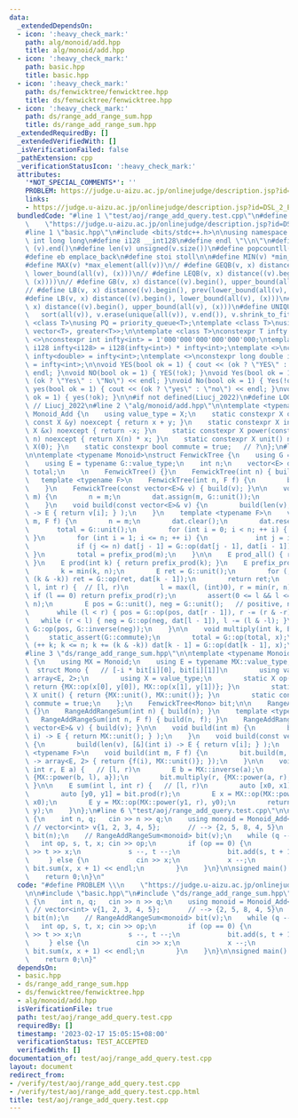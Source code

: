 ```yaml
---
data:
  _extendedDependsOn:
  - icon: ':heavy_check_mark:'
    path: alg/monoid/add.hpp
    title: alg/monoid/add.hpp
  - icon: ':heavy_check_mark:'
    path: basic.hpp
    title: basic.hpp
  - icon: ':heavy_check_mark:'
    path: ds/fenwicktree/fenwicktree.hpp
    title: ds/fenwicktree/fenwicktree.hpp
  - icon: ':heavy_check_mark:'
    path: ds/range_add_range_sum.hpp
    title: ds/range_add_range_sum.hpp
  _extendedRequiredBy: []
  _extendedVerifiedWith: []
  _isVerificationFailed: false
  _pathExtension: cpp
  _verificationStatusIcon: ':heavy_check_mark:'
  attributes:
    '*NOT_SPECIAL_COMMENTS*': ''
    PROBLEM: https://judge.u-aizu.ac.jp/onlinejudge/description.jsp?id=DSL_2_E
    links:
    - https://judge.u-aizu.ac.jp/onlinejudge/description.jsp?id=DSL_2_E
  bundledCode: "#line 1 \"test/aoj/range_add_query.test.cpp\"\n#define PROBLEM \\\n\
    \    \"https://judge.u-aizu.ac.jp/onlinejudge/description.jsp?id=DSL_2_E\"\n\n\
    #line 1 \"basic.hpp\"\n#include <bits/stdc++.h>\n\nusing namespace std;\n\n#define\
    \ int long long\n#define i128 __int128\n#define endl \"\\n\"\n#define all(v) (v).begin(),\
    \ (v).end()\n#define len(v) unsigned(v.size())\n#define popcountll(x) __builtin_popcountll(x)\n\
    #define eb emplace_back\n#define stoi stoll\n\n#define MIN(v) *min_element(all(v))\n\
    #define MAX(v) *max_element(all(v))\n// #define GEQB(v, x) distance((v).begin(),\
    \ lower_bound(all(v), (x)))\n// #define LEQB(v, x) distance((v).begin(), prev(upper_bound(all(v),\
    \ (x))))\n// #define GB(v, x) distance((v).begin(), upper_bound(all(v), (x)))\n\
    // #define LB(v, x) distance((v).begin(), prev(lower_bound(all(v), (x))))\n\n\
    #define LB(v, x) distance((v).begin(), lower_bound(all(v), (x)))\n#define UB(v,\
    \ x) distance((v).begin(), upper_bound(all(v), (x)))\n#define UNIQUE(v) \\\n \
    \   sort(all(v)), v.erase(unique(all(v)), v.end()), v.shrink_to_fit()\n\ntemplate\
    \ <class T>\nusing PQ = priority_queue<T>;\ntemplate <class T>\nusing PQG = priority_queue<T,\
    \ vector<T>, greater<T>>;\n\ntemplate <class T>\nconstexpr T infty = 0;\ntemplate\
    \ <>\nconstexpr int infty<int> = 1'000'000'000'000'000'000;\ntemplate <>\nconstexpr\
    \ i128 infty<i128> = i128(infty<int>) * infty<int>;\ntemplate <>\nconstexpr double\
    \ infty<double> = infty<int>;\ntemplate <>\nconstexpr long double infty<long double>\
    \ = infty<int>;\n\nvoid YES(bool ok = 1) { cout << (ok ? \"YES\" : \"NO\") <<\
    \ endl; }\nvoid NO(bool ok = 1) { YES(!ok); }\nvoid Yes(bool ok = 1) { cout <<\
    \ (ok ? \"Yes\" : \"No\") << endl; }\nvoid No(bool ok = 1) { Yes(!ok); }\nvoid\
    \ yes(bool ok = 1) { cout << (ok ? \"yes\" : \"no\") << endl; }\nvoid no(bool\
    \ ok = 1) { yes(!ok); }\n\n#if not defined(Liucj_2022)\n#define LOG(...)\n#endif\
    \ // Liucj_2022\n#line 2 \"alg/monoid/add.hpp\"\n\ntemplate <typename X>\nstruct\
    \ Monoid_Add {\n    using value_type = X;\n    static constexpr X op(const X &x,\
    \ const X &y) noexcept { return x + y; }\n    static constexpr X inverse(const\
    \ X &x) noexcept { return -x; }\n    static constexpr X power(const X &x, int\
    \ n) noexcept { return X(n) * x; }\n    static constexpr X unit() noexcept { return\
    \ X(0); }\n    static constexpr bool commute = true;   // ?\n};\n#line 3 \"ds/fenwicktree/fenwicktree.hpp\"\
    \n\ntemplate <typename Monoid>\nstruct FenwickTree {\n    using G = Monoid;\n\
    \    using E = typename G::value_type;\n    int n;\n    vector<E> dat;\n    E\
    \ total;\n    \n    FenwickTree() {}\n    FenwickTree(int n) { build(n); }\n \
    \   template <typename F>\n    FenwickTree(int n, F f) {\n        build(n, f);\n\
    \    }\n    FenwickTree(const vector<E>& v) { build(v); }\n\n    void build(int\
    \ m) {\n        n = m;\n        dat.assign(m, G::unit());\n        total = G::unit();\n\
    \    }\n    void build(const vector<E>& v) {\n        build(len(v), [&](int i)\
    \ -> E { return v[i]; } );\n    }\n    template <typename F>\n    void build(int\
    \ m, F f) {\n        n = m;\n        dat.clear();\n        dat.reserve(m);\n \
    \       total = G::unit();\n        for (int i = 0; i < n; ++ i) { dat.eb(f(i));\
    \ }\n        for (int i = 1; i <= n; ++ i) {\n            int j = i + (i & -i);\n\
    \            if (j <= n) dat[j - 1] = G::op(dat[j - 1], dat[i - 1]);\n       \
    \ }\n        total = prefix_prod(m);\n    }\n\n    E prod_all() { return total;\
    \ }\n    E prod(int k) { return prefix_prod(k); }\n    E prefix_prod(int k) {\n\
    \        k = min(k, n);\n        E ret = G::unit();\n        for (; k > 0; k -=\
    \ (k & -k)) ret = G::op(ret, dat[k - 1]);\n        return ret;\n    }\n    E prod(int\
    \ l, int r) {  // [l, r)\n        l = max(l, (int)0), r = min(r, n);\n       \
    \ if (l == 0) return prefix_prod(r);\n        assert(0 <= l && l <= r && r <=\
    \ n);\n        E pos = G::unit(), neg = G::unit();   // positive, negative\n \
    \       while (l < r) { pos = G::op(pos, dat[r - 1]), r -= (r & -r); }\n     \
    \   while (r < l) { neg = G::op(neg, dat[l - 1]), l -= (l & -l); }\n        return\
    \ G::op(pos, G::inverse(neg));\n    }\n\n    void multiply(int k, E x) {\n   \
    \     static_assert(G::commute);\n        total = G::op(total, x);\n        for\
    \ (++ k; k <= n; k += (k & -k)) dat[k - 1] = G::op(dat[k - 1], x);\n    }\n};\n\
    #line 3 \"ds/range_add_range_sum.hpp\"\n\ntemplate <typename Monoid>\nstruct RangeAddRangeSum\
    \ {\n    using MX = Monoid;\n    using E = typename MX::value_type;\n    \n  \
    \  struct Mono {   // [-i * bit[i][0], bit[i][1]]\n        using value_type =\
    \ array<E, 2>;\n        using X = value_type;\n        static X op(X x, X y) {\
    \ return {MX::op(x[0], y[0]), MX::op(x[1], y[1])}; }\n        static constexpr\
    \ X unit() { return {MX::unit(), MX::unit()}; }\n        static constexpr bool\
    \ commute = true;\n    };\n    FenwickTree<Mono> bit;\n\n    RangeAddRangeSum()\
    \ {}\n    RangeAddRangeSum(int n) { build(n); }\n    template <typename F>\n \
    \   RangeAddRangeSum(int n, F f) { build(n, f); }\n    RangeAddRangeSum(const\
    \ vector<E>& v) { build(v); }\n\n    void build(int m) {\n        build(m, [](int\
    \ i) -> E { return MX::unit(); } );\n    }\n    void build(const vector<E>& v)\
    \ {\n        build(len(v), [&](int i) -> E { return v[i]; } );\n    }\n    template\
    \ <typename F>\n    void build(int m, F f) {\n        bit.build(m, [&](int i)\
    \ -> array<E, 2> { return {f(i), MX::unit()}; });\n    }\n\n    void add(int l,\
    \ int r, E a) {   // [l, r)\n        E b = MX::inverse(a);\n        bit.multiply(l,\
    \ {MX::power(b, l), a});\n        bit.multiply(r, {MX::power(a, r), b});\n   \
    \ }\n\n    E sum(int l, int r) {   // [l, r)\n        auto [x0, x1] = bit.prod(l);\n\
    \        auto [y0, y1] = bit.prod(r);\n        E x = MX::op(MX::power(x1, l),\
    \ x0);\n        E y = MX::op(MX::power(y1, r), y0);\n        return MX::op(MX::inverse(x),\
    \ y);\n    }\n};\n#line 6 \"test/aoj/range_add_query.test.cpp\"\n\nvoid solve()\
    \ {\n    int n, q;   cin >> n >> q;\n    using monoid = Monoid_Add<int>;\n   \
    \ // vector<int> v{1, 2, 3, 4, 5};       // --> {2, 5, 8, 4, 5}\n    RangeAddRangeSum<monoid>\
    \ bit(n);\n    // RangeAddRangeSum<monoid> bit(v);\n    while (q --) {\n     \
    \   int op, s, t, x; cin >> op;\n        if (op == 0) {\n            cin >> s\
    \ >> t >> x;\n            s --, t --;\n            bit.add(s, t + 1, x);\n   \
    \     } else {\n            cin >> x;\n            x --;\n            cout <<\
    \ bit.sum(x, x + 1) << endl;\n        }\n    }\n}\n\nsigned main() {\n    solve();\n\
    \    return 0;\n}\n"
  code: "#define PROBLEM \\\n    \"https://judge.u-aizu.ac.jp/onlinejudge/description.jsp?id=DSL_2_E\"\
    \n\n#include \"basic.hpp\"\n#include \"ds/range_add_range_sum.hpp\"\n\nvoid solve()\
    \ {\n    int n, q;   cin >> n >> q;\n    using monoid = Monoid_Add<int>;\n   \
    \ // vector<int> v{1, 2, 3, 4, 5};       // --> {2, 5, 8, 4, 5}\n    RangeAddRangeSum<monoid>\
    \ bit(n);\n    // RangeAddRangeSum<monoid> bit(v);\n    while (q --) {\n     \
    \   int op, s, t, x; cin >> op;\n        if (op == 0) {\n            cin >> s\
    \ >> t >> x;\n            s --, t --;\n            bit.add(s, t + 1, x);\n   \
    \     } else {\n            cin >> x;\n            x --;\n            cout <<\
    \ bit.sum(x, x + 1) << endl;\n        }\n    }\n}\n\nsigned main() {\n    solve();\n\
    \    return 0;\n}"
  dependsOn:
  - basic.hpp
  - ds/range_add_range_sum.hpp
  - ds/fenwicktree/fenwicktree.hpp
  - alg/monoid/add.hpp
  isVerificationFile: true
  path: test/aoj/range_add_query.test.cpp
  requiredBy: []
  timestamp: '2023-02-17 15:05:15+08:00'
  verificationStatus: TEST_ACCEPTED
  verifiedWith: []
documentation_of: test/aoj/range_add_query.test.cpp
layout: document
redirect_from:
- /verify/test/aoj/range_add_query.test.cpp
- /verify/test/aoj/range_add_query.test.cpp.html
title: test/aoj/range_add_query.test.cpp
---
```

